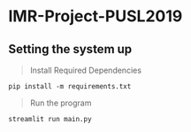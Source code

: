 # IMR-Project-PUSL2019


## Setting the system up

> Install Required Dependencies

```
pip install -m requirements.txt
```

> Run the program
```
streamlit run main.py
```